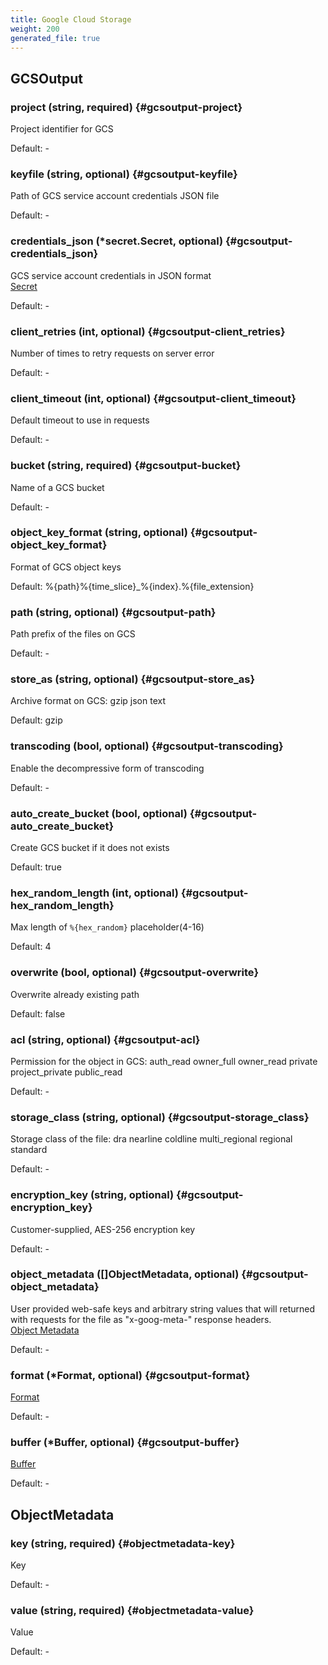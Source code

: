 ```yaml
---
title: Google Cloud Storage
weight: 200
generated_file: true
---
```


## GCSOutput

### project (string, required) {#gcsoutput-project}

Project identifier for GCS<br>

Default: -

### keyfile (string, optional) {#gcsoutput-keyfile}

Path of GCS service account credentials JSON file<br>

Default: -

### credentials_json (*secret.Secret, optional) {#gcsoutput-credentials_json}

GCS service account credentials in JSON format<br>[Secret](../secret/)<br>

Default: -

### client_retries (int, optional) {#gcsoutput-client_retries}

Number of times to retry requests on server error<br>

Default: -

### client_timeout (int, optional) {#gcsoutput-client_timeout}

Default timeout to use in requests<br>

Default: -

### bucket (string, required) {#gcsoutput-bucket}

Name of a GCS bucket<br>

Default: -

### object_key_format (string, optional) {#gcsoutput-object_key_format}

Format of GCS object keys <br>

Default:  %{path}%{time_slice}_%{index}.%{file_extension}

### path (string, optional) {#gcsoutput-path}

Path prefix of the files on GCS<br>

Default: -

### store_as (string, optional) {#gcsoutput-store_as}

Archive format on GCS: gzip json text <br>

Default:  gzip

### transcoding (bool, optional) {#gcsoutput-transcoding}

Enable the decompressive form of transcoding<br>

Default: -

### auto_create_bucket (bool, optional) {#gcsoutput-auto_create_bucket}

Create GCS bucket if it does not exists <br>

Default:  true

### hex_random_length (int, optional) {#gcsoutput-hex_random_length}

Max length of `%{hex_random}` placeholder(4-16) <br>

Default:  4

### overwrite (bool, optional) {#gcsoutput-overwrite}

Overwrite already existing path <br>

Default:  false

### acl (string, optional) {#gcsoutput-acl}

Permission for the object in GCS: auth_read owner_full owner_read private project_private public_read<br>

Default: -

### storage_class (string, optional) {#gcsoutput-storage_class}

Storage class of the file: dra nearline coldline multi_regional regional standard<br>

Default: -

### encryption_key (string, optional) {#gcsoutput-encryption_key}

Customer-supplied, AES-256 encryption key<br>

Default: -

### object_metadata ([]ObjectMetadata, optional) {#gcsoutput-object_metadata}

User provided web-safe keys and arbitrary string values that will returned with requests for the file as "x-goog-meta-" response headers.<br>[Object Metadata](#objectmetadata)<br>

Default: -

### format (*Format, optional) {#gcsoutput-format}

[Format](../format/)<br>

Default: -

### buffer (*Buffer, optional) {#gcsoutput-buffer}

[Buffer](../buffer/)<br>

Default: -


## ObjectMetadata

### key (string, required) {#objectmetadata-key}

Key<br>

Default: -

### value (string, required) {#objectmetadata-value}

Value<br>

Default: -


